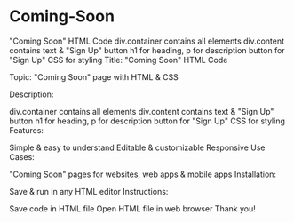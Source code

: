 # Coming-Soon
"Coming Soon" HTML Code  div.container contains all elements  div.content contains text &amp; "Sign Up" button  h1 for heading, p for description  button for "Sign Up"  CSS for styling
Title: "Coming Soon" HTML Code

Topic: "Coming Soon" page with HTML & CSS

Description:

div.container contains all elements
div.content contains text & "Sign Up" button
h1 for heading, p for description
button for "Sign Up"
CSS for styling
Features:

Simple & easy to understand
Editable & customizable
Responsive
Use Cases:

"Coming Soon" pages for websites, web apps & mobile apps
Installation:

Save & run in any HTML editor
Instructions:

Save code in HTML file
Open HTML file in web browser
Thank you!
